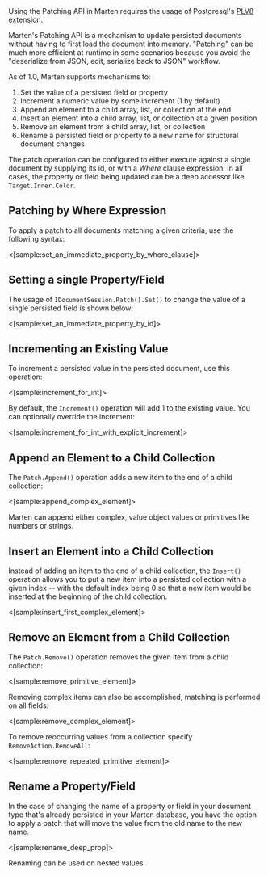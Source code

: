 <!--Title:The Patching API-->

<div class="alert alert-info">
Using the Patching API in Marten requires the usage of Postgresql's <a href="https://github.com/plv8/plv8">PLV8 extension</a>.
</div>

Marten's Patching API is a mechanism to update persisted documents without having to first load the document into memory.
"Patching" can be much more efficient at runtime in some scenarios because you avoid the "deserialize from JSON, edit, serialize
back to JSON" workflow.

As of 1.0, Marten supports mechanisms to:

1. Set the value of a persisted field or property
1. Increment a numeric value by some increment (1 by default)
1. Append an element to a child array, list, or collection at the end
1. Insert an element into a child array, list, or collection at a given position
1. Remove an element from a child array, list, or collection
1. Rename a persisted field or property to a new name for structural document changes

The patch operation can be configured to either execute against a single document by supplying its id, or with a _Where_ clause expression.
In all cases, the property or field being updated can be a deep accessor like `Target.Inner.Color`.

## Patching by Where Expression

To apply a patch to all documents matching a given criteria, use the following syntax:

<[sample:set_an_immediate_property_by_where_clause]>

## Setting a single Property/Field

The usage of `IDocumentSession.Patch().Set()` to change the value of a single persisted field is
shown below:

<[sample:set_an_immediate_property_by_id]>


## Incrementing an Existing Value

To increment a persisted value in the persisted document, use this operation:

<[sample:increment_for_int]>

By default, the `Increment()` operation will add 1 to the existing value. You can optionally override the increment:

<[sample:increment_for_int_with_explicit_increment]>

## Append an Element to a Child Collection

The `Patch.Append()` operation adds a new item to the end of a child collection:

<[sample:append_complex_element]>

Marten can append either complex, value object values or primitives like numbers or strings.

## Insert an Element into a Child Collection

Instead of adding an item to the end of a child collection, the `Insert()` operation allows you
to put a new item into a persisted collection with a given index -- with the default index
being 0 so that a new item would be inserted at the beginning of the child collection.

<[sample:insert_first_complex_element]>

## Remove an Element from a Child Collection

The `Patch.Remove()` operation removes the given item from a child collection:

<[sample:remove_primitive_element]>

Removing complex items can also be accomplished, matching is performed on all fields:

<[sample:remove_complex_element]>

To remove reoccurring values from a collection specify `RemoveAction.RemoveAll`:

<[sample:remove_repeated_primitive_element]>

## Rename a Property/Field

In the case of changing the name of a property or field in your document type that's already persisted
in your Marten database, you have the option to apply a patch that will move the value from the
old name to the new name.

<[sample:rename_deep_prop]>

Renaming can be used on nested values.
